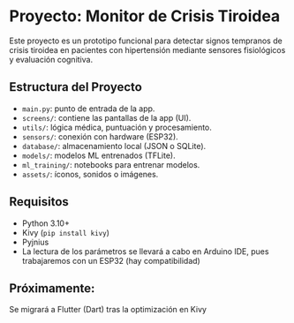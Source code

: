 # Proyecto: Monitor de Crisis Tiroidea

Este proyecto es un prototipo funcional para detectar signos tempranos de crisis tiroidea en pacientes con hipertensión mediante sensores fisiológicos y evaluación cognitiva.

## Estructura del Proyecto

- `main.py`: punto de entrada de la app.
- `screens/`: contiene las pantallas de la app (UI).
- `utils/`: lógica médica, puntuación y procesamiento.
- `sensors/`: conexión con hardware (ESP32).
- `database/`: almacenamiento local (JSON o SQLite).
- `models/`: modelos ML entrenados (TFLite).
- `ml_training/`: notebooks para entrenar modelos.
- `assets/`: íconos, sonidos o imágenes.

## Requisitos

- Python 3.10+
- Kivy (`pip install kivy`)
- Pyjnius
- La lectura de los parámetros se llevará a cabo en Arduino IDE, pues trabajaremos con un ESP32 (hay compatibilidad)

## Próximamente:

Se migrará a Flutter (Dart) tras la optimización en Kivy
